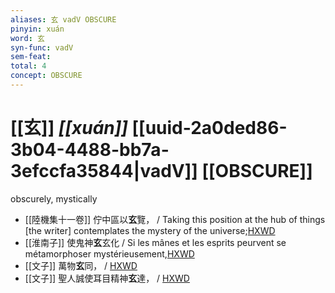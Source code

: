 ```yaml
---
aliases: 玄 vadV OBSCURE
pinyin: xuán
word: 玄
syn-func: vadV
sem-feat: 
total: 4
concept: OBSCURE 
---
```

# [[玄]] *[[xuán]]*  [[uuid-2a0ded86-3b04-4488-bb7a-3efccfa35844|vadV]] [[OBSCURE]]
obscurely, mystically
 - [[陸機集十一卷]] 佇中區以**玄**覽， / Taking this position at the hub of things [the writer] contemplates the mystery of the universe;[HXWD](https://hxwd.org/textview.html?location=CH2b1575_CHANT_001-2a.2)
 - [[淮南子]] 使鬼神**玄**玄化 / Si les mânes et les esprits peurvent se métamorphoser mystérieusement,[HXWD](https://hxwd.org/textview.html?location=KR3j0010_tls_013-33a.42)
 - [[文子]] 萬物**玄**同， / [HXWD](https://hxwd.org/textview.html?location=KR5c0118_tls_003-22a.25)
 - [[文子]] 聖人誠使耳目精神**玄**達， / [HXWD](https://hxwd.org/textview.html?location=KR5c0118_tls_003-2a.80)